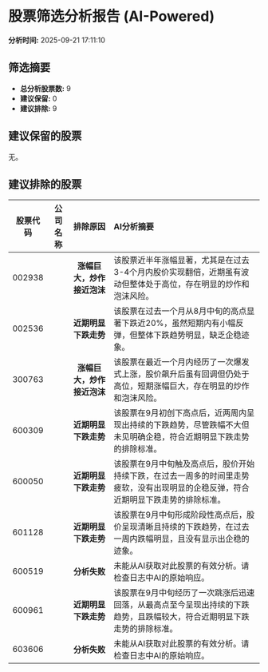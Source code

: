 # 股票筛选分析报告 (AI-Powered)

**分析时间:** 2025-09-21 17:11:10

## 筛选摘要

- **总分析股票数:** 9
- **建议保留:** 0
- **建议排除:** 9

## 建议保留的股票

无。


## 建议排除的股票

| 股票代码 | 公司名称 | 排除原因 | AI分析摘要 |
|:---:|:---:|:---:|:---|
| 002938 |  | **涨幅巨大，炒作接近泡沫** | 该股票近半年涨幅显著，尤其是在过去3-4个月内股价实现翻倍，近期虽有波动但整体处于高位，存在明显的炒作和泡沫风险。 |
| 002536 |  | **近期明显下跌走势** | 该股票在过去一个月从8月中旬的高点显著下跌近20%，虽然短期内有小幅反弹，但整体下跌趋势明显，缺乏企稳迹象。 |
| 300763 |  | **涨幅巨大，炒作接近泡沫** | 该股票在最近一个月内经历了一次爆发式上涨，股价飙升后虽有回调但仍处于高位，短期涨幅巨大，存在明显的炒作和泡沫风险。 |
| 600309 |  | **近期明显下跌走势** | 该股票在9月初创下高点后，近两周内呈现出持续的下跌趋势，尽管跌幅不大但未见明确企稳，符合近期明显下跌走势的排除标准。 |
| 600050 |  | **近期明显下跌走势** | 该股票在9月中旬触及高点后，股价开始持续下跌，在过去一周多的时间里走势疲软，没有出现明显的企稳反弹，符合近期明显下跌走势的排除标准。 |
| 601128 |  | **近期明显下跌走势** | 该股票在9月中旬形成阶段性高点后，股价呈现清晰且持续的下跌趋势，在过去一周内跌幅明显，且没有显示出企稳的迹象。 |
| 600519 |  | **分析失败** | 未能从AI获取对此股票的有效分析。请检查日志中AI的原始响应。 |
| 600961 |  | **近期明显下跌走势** | 该股票在9月中旬经历了一次跳涨后迅速回落，从最高点至今呈现出持续的下跌趋势，且跌幅较大，符合近期明显下跌走势的排除标准。 |
| 603606 |  | **分析失败** | 未能从AI获取对此股票的有效分析。请检查日志中AI的原始响应。 |
